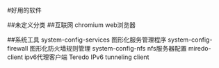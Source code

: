 #好用的软件

##未定义分类
##互联网
chromium	web浏览器

##系统工具
system-config-services	图形化服务管理程序
system-config-firewall  图形化防火墙规则管理
system-config-nfs 	nfs服务器配置
miredo-client ipv6代理客户端 Teredo IPv6 tunneling client